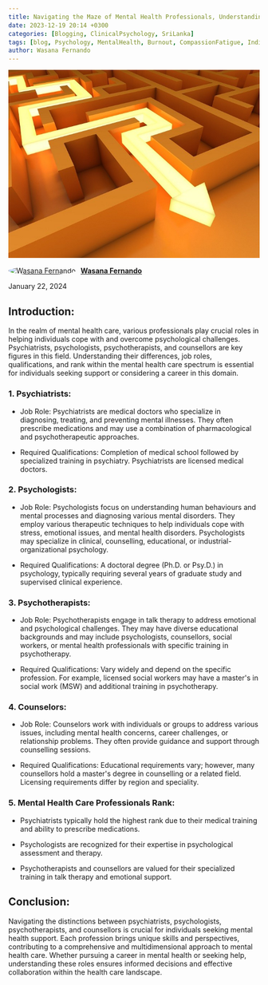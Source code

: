 ```yaml
---
title: Navigating the Maze of Mental Health Professionals, Understanding Differences and Roles
date: 2023-12-19 20:14 +0300
categories: [Blogging, ClinicalPsychology, SriLanka]
tags: [blog, Psychology, MentalHealth, Burnout, CompassionFatigue, IndividualDifferences]
author: Wasana Fernando
---
```


![Desktop View](assets/1705893723807.jpg)


<div style="display: flex; align-items: center;">
  <a href="https://www.linkedin.com/in/wasana-fernando-37870295/" target="_blank">
    <img src="https://media.licdn.com/dms/image/v2/D4D03AQGqmZMF-iRUqA/profile-displayphoto-shrink_200_200/B4DZZtGoXmGcAY-/0/1745587183368?e=1755734400&v=beta&t=vnDv5XHSj2TDWWcWCZklt1uhS4tbSnotW3C0_AVa1y0" alt="Wasana Fernando" width="50" height="50" style="border-radius: 50%; margin-right: 10px;">
  </a>
  <a href="https://www.linkedin.com/in/wasana-fernando-37870295/" target="_blank" style="font-weight: bold;">Wasana Fernando</a>
</div>



January 22, 2024

Introduction:
-------------

In the realm of mental health care, various professionals play crucial roles in helping individuals cope with and overcome psychological challenges. Psychiatrists, psychologists, psychotherapists, and counsellors are key figures in this field. Understanding their differences, job roles, qualifications, and rank within the mental health care spectrum is essential for individuals seeking support or considering a career in this domain.

### 1\. Psychiatrists:

-  Job Role:  Psychiatrists are medical doctors who specialize in diagnosing, treating, and preventing mental illnesses. They often prescribe medications and may use a combination of pharmacological and psychotherapeutic approaches.

-  Required Qualifications:  Completion of medical school followed by specialized training in psychiatry. Psychiatrists are licensed medical doctors.

### 2\. Psychologists:

-  Job Role:  Psychologists focus on understanding human behaviours and mental processes and diagnosing various mental disorders. They employ various therapeutic techniques to help individuals cope with stress, emotional issues, and mental health disorders. Psychologists may specialize in clinical, counselling, educational, or industrial-organizational psychology.

-  Required Qualifications:  A doctoral degree (Ph.D. or Psy.D.) in psychology, typically requiring several years of graduate study and supervised clinical experience.

### 3\. Psychotherapists:

-  Job Role:  Psychotherapists engage in talk therapy to address emotional and psychological challenges. They may have diverse educational backgrounds and may include psychologists, counsellors, social workers, or mental health professionals with specific training in psychotherapy.

-  Required Qualifications:  Vary widely and depend on the specific profession. For example, licensed social workers may have a master's in social work (MSW) and additional training in psychotherapy.

### 4\. Counselors:

-  Job Role:  Counselors work with individuals or groups to address various issues, including mental health concerns, career challenges, or relationship problems. They often provide guidance and support through counselling sessions.

-  Required Qualifications:  Educational requirements vary; however, many counsellors hold a master's degree in counselling or a related field. Licensing requirements differ by region and speciality.

### 5\. Mental Health Care Professionals Rank:

-  Psychiatrists  typically hold the highest rank due to their medical training and ability to prescribe medications.

-  Psychologists  are recognized for their expertise in psychological assessment and therapy.

-  Psychotherapists  and counsellors are valued for their specialized training in talk therapy and emotional support.

Conclusion:
-----------

Navigating the distinctions between psychiatrists, psychologists, psychotherapists, and counsellors is crucial for individuals seeking mental health support. Each profession brings unique skills and perspectives, contributing to a comprehensive and multidimensional approach to mental health care. Whether pursuing a career in mental health or seeking help, understanding these roles ensures informed decisions and effective collaboration within the health care landscape.